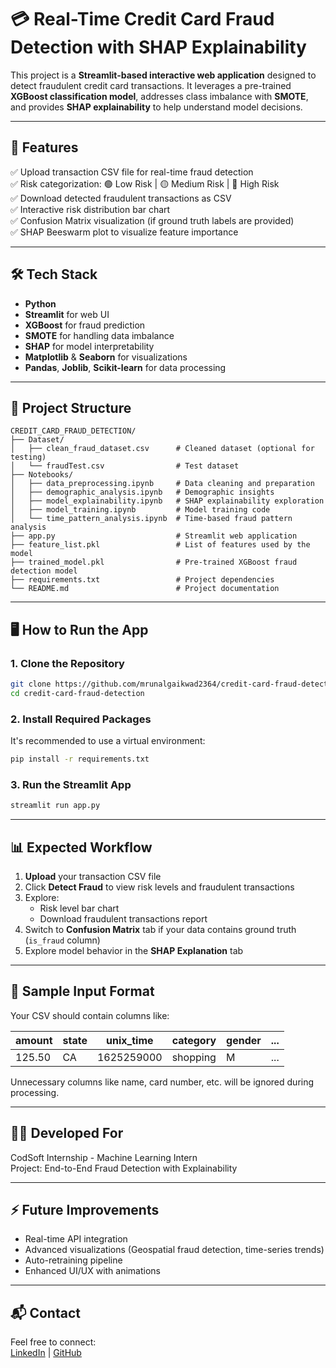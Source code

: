 # 💳 Real-Time Credit Card Fraud Detection with SHAP Explainability

This project is a **Streamlit-based interactive web application** designed to detect fraudulent credit card transactions. It leverages a pre-trained **XGBoost classification model**, addresses class imbalance with **SMOTE**, and provides **SHAP explainability** to help understand model decisions.

---

## 🚀 Features

✅ Upload transaction CSV file for real-time fraud detection  
✅ Risk categorization: 🟢 Low Risk | 🟡 Medium Risk | 🔴 High Risk  
✅ Download detected fraudulent transactions as CSV  
✅ Interactive risk distribution bar chart  
✅ Confusion Matrix visualization (if ground truth labels are provided)  
✅ SHAP Beeswarm plot to visualize feature importance  

---

## 🛠️ Tech Stack

- **Python**
- **Streamlit** for web UI  
- **XGBoost** for fraud prediction  
- **SMOTE** for handling data imbalance  
- **SHAP** for model interpretability  
- **Matplotlib** & **Seaborn** for visualizations  
- **Pandas**, **Joblib**, **Scikit-learn** for data processing  

---

## 📁 Project Structure

```
CREDIT_CARD_FRAUD_DETECTION/
├── Dataset/
│   ├── clean_fraud_dataset.csv      # Cleaned dataset (optional for testing)
│   └── fraudTest.csv                # Test dataset 
├── Notebooks/
│   ├── data_preprocessing.ipynb     # Data cleaning and preparation
│   ├── demographic_analysis.ipynb   # Demographic insights
│   ├── model_explainability.ipynb   # SHAP explainability exploration
│   ├── model_training.ipynb         # Model training code
│   └── time_pattern_analysis.ipynb  # Time-based fraud pattern analysis
├── app.py                           # Streamlit web application
├── feature_list.pkl                 # List of features used by the model
├── trained_model.pkl                # Pre-trained XGBoost fraud detection model
├── requirements.txt                 # Project dependencies
└── README.md                        # Project documentation
```

---

## 🖥️ How to Run the App

### 1. Clone the Repository

```bash
git clone https://github.com/mrunalgaikwad2364/credit-card-fraud-detection.git
cd credit-card-fraud-detection
```

### 2. Install Required Packages

It's recommended to use a virtual environment:

```bash
pip install -r requirements.txt
```

### 3. Run the Streamlit App

```bash
streamlit run app.py
```

---

## 📊 Expected Workflow

1. **Upload** your transaction CSV file  
2. Click **Detect Fraud** to view risk levels and fraudulent transactions  
3. Explore:
   - Risk level bar chart  
   - Download fraudulent transactions report  
4. Switch to **Confusion Matrix** tab if your data contains ground truth (`is_fraud` column)  
5. Explore model behavior in the **SHAP Explanation** tab  

---

## 📂 Sample Input Format

Your CSV should contain columns like:

| amount | state | unix_time | category | gender | ... |  
|--------|-------|-----------|----------|--------|-----|  
| 125.50 | CA    | 1625259000 | shopping | M      | ... |  

Unnecessary columns like name, card number, etc. will be ignored during processing.

---

## 🧑‍💻 Developed For

CodSoft Internship - Machine Learning Intern  
Project: End-to-End Fraud Detection with Explainability  

---

## ⚡ Future Improvements

- Real-time API integration  
- Advanced visualizations (Geospatial fraud detection, time-series trends)  
- Auto-retraining pipeline  
- Enhanced UI/UX with animations  

---

## 📬 Contact

Feel free to connect:  
[LinkedIn](https://www.linkedin.com/in/mrunal-gaikwad) | [GitHub](https://github.com/mrunalgaikwad2364/credit-card-fraud-detection.git)  
